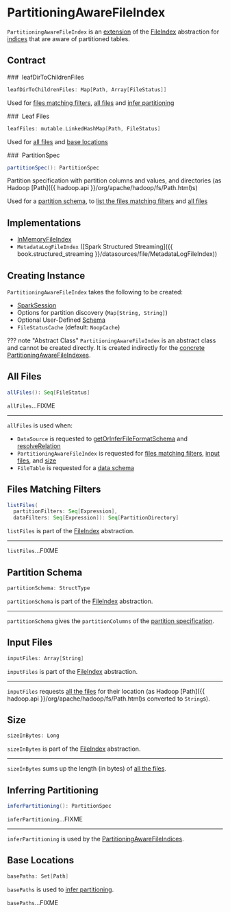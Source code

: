 # PartitioningAwareFileIndex

`PartitioningAwareFileIndex` is an [extension](#contract) of the [FileIndex](FileIndex.md) abstraction for [indices](#implementations) that are aware of partitioned tables.

## Contract

### <span id="leafDirToChildrenFiles"> leafDirToChildrenFiles

```scala
leafDirToChildrenFiles: Map[Path, Array[FileStatus]]
```

Used for [files matching filters](#listFiles), [all files](#allFiles) and [infer partitioning](#inferPartitioning)

### <span id="leafFiles"> Leaf Files

```scala
leafFiles: mutable.LinkedHashMap[Path, FileStatus]
```

Used for [all files](#allFiles) and [base locations](#basePaths)

### <span id="partitionSpec"> PartitionSpec

```scala
partitionSpec(): PartitionSpec
```

Partition specification with partition columns and values, and directories (as Hadoop [Path]({{ hadoop.api }}/org/apache/hadoop/fs/Path.html)s)

Used for a [partition schema](#partitionSchema), to [list the files matching filters](#listFiles) and [all files](#allFiles)

## Implementations

* [InMemoryFileIndex](InMemoryFileIndex.md)
* `MetadataLogFileIndex` ([Spark Structured Streaming]({{ book.structured_streaming }}/datasources/file/MetadataLogFileIndex))

## Creating Instance

`PartitioningAwareFileIndex` takes the following to be created:

* <span id="sparkSession"> [SparkSession](../SparkSession.md)
* <span id="parameters"> Options for partition discovery (`Map[String, String]`)
* <span id="userSpecifiedSchema"> Optional User-Defined [Schema](../types/StructType.md)
* <span id="fileStatusCache"> `FileStatusCache` (default: `NoopCache`)

??? note "Abstract Class"
    `PartitioningAwareFileIndex` is an abstract class and cannot be created directly. It is created indirectly for the [concrete PartitioningAwareFileIndexes](#implementations).

## <span id="allFiles"> All Files

```scala
allFiles(): Seq[FileStatus]
```

`allFiles`...FIXME

---

`allFiles` is used when:

* `DataSource` is requested to [getOrInferFileFormatSchema](../DataSource.md#getOrInferFileFormatSchema) and [resolveRelation](../DataSource.md#resolveRelation)
* `PartitioningAwareFileIndex` is requested for [files matching filters](#listFiles), [input files](#inputFiles), and [size](#sizeInBytes)
* `FileTable` is requested for a [data schema](FileTable.md#dataSchema)

## <span id="listFiles"> Files Matching Filters

```scala
listFiles(
  partitionFilters: Seq[Expression],
  dataFilters: Seq[Expression]): Seq[PartitionDirectory]
```

`listFiles` is part of the [FileIndex](FileIndex.md#listFiles) abstraction.

---

`listFiles`...FIXME

## <span id="partitionSchema"> Partition Schema

```scala
partitionSchema: StructType
```

`partitionSchema` is part of the [FileIndex](FileIndex.md#partitionSchema) abstraction.

---

`partitionSchema` gives the `partitionColumns` of the [partition specification](#partitionSpec).

## <span id="inputFiles"> Input Files

```scala
inputFiles: Array[String]
```

`inputFiles` is part of the [FileIndex](FileIndex.md#inputFiles) abstraction.

---

`inputFiles` requests [all the files](#allFiles) for their location (as Hadoop [Path]({{ hadoop.api }}/org/apache/hadoop/fs/Path.html)s converted to `String`s).

## <span id="sizeInBytes"> Size

```scala
sizeInBytes: Long
```

`sizeInBytes` is part of the [FileIndex](FileIndex.md#sizeInBytes) abstraction.

---

`sizeInBytes` sums up the length (in bytes) of [all the files](#allFiles).

## <span id="inferPartitioning"> Inferring Partitioning

```scala
inferPartitioning(): PartitionSpec
```

`inferPartitioning`...FIXME

---

`inferPartitioning` is used by the [PartitioningAwareFileIndices](#implementations).

## <span id="basePaths"> Base Locations

```scala
basePaths: Set[Path]
```

`basePaths` is used to [infer partitioning](#inferPartitioning).

`basePaths`...FIXME
